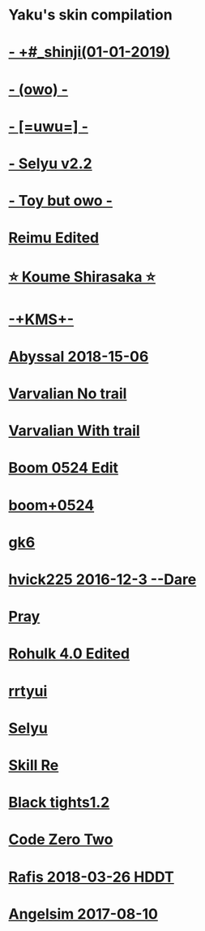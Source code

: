 # Yaku's skin compilation

# [-  +#_shinji(01-01-2019)](https://puu.sh/Dl3tU/3b8d16276b.osz)

# [- (owo) -](https://puu.sh/Dl3y1/934de9da3d.osz)

# [- [=uwu=] -](https://puu.sh/Dl3zT/cb6c1426f6.osz)

# [- Selyu v2.2](https://www.dropbox.com/s/ms8vuz75n6eardz/-%20Selyu%20v2.2.osk?dl=1)

# [- Toy but owo -](https://puu.sh/Dl3DE/c5a3c050c2.osz)

# [Reimu Edited](https://puu.sh/Dl3FN/2f72a8d064.osz)

# [⭐ Koume Shirasaka ⭐](https://puu.sh/zveRH/1716ac3e03.osk)

# [-+KMS+-](https://puu.sh/Dl3Ii/cfe3e3a672.osz)

# [Abyssal 2018-15-06](https://circle-people.com/wp-content/Skins/Abyssal/Abyssal%202018-06-15.osk)

# [Varvalian No trail](https://puu.sh/BSj1V/6c9d4d0e79.osk)

# [Varvalian With trail](https://puu.sh/CPqX5/ade6682fc9.osk)

# [Boom 0524 Edit](https://gn.s-ul.eu/okhAlDrF)

# [boom+0524](http://gn.s-ul.eu/E2wSU5jF)

# [gk6](http://puu.sh/hoq5d.zip)

# [hvick225 2016-12-3 --Dare](https://circle-people.com/wp-content/Skins/hvick225/hvick225%202016-12-3%20--Dare.osk)

# [Pray](https://puu.sh/Dl3O6/9b86f79253.osz)

# [Rohulk 4.0 Edited](https://puu.sh/Dl3P9/153ccd68ac.osz)

# [rrtyui](http://puu.sh/3uYMT.zip)

# [Selyu](https://www.dropbox.com/s/20e6007dj10vcmk/Selyu.osk?dl=1)

# [Skill Re](https://puu.sh/Dl3Th/4d32c4e9d0.osz)

# [Black tights1.2](https://www.reddit.com/r/OsuSkins/comments/b5mwvj/skinr15_nsfwjust_a_bit_r15_elementsmay_be_%CA%96_black/)

# [Code Zero Two](https://www.reddit.com/r/OsuSkins/comments/7xp2hy/code_zero_two/)

# [Rafis 2018-03-26 HDDT](https://circle-people.com/wp-content/Skins/Rafis/Rafis%202018-03-26%20HDDT.osk)

# [Angelsim 2017-08-10](https://circle-people.com/wp-content/Skins/firebat92%20(Angelsim)/Angelsim%202017-08-10.osk)
